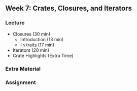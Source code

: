 ## Week 7: Crates, Closures, and Iterators

### Lecture
- Closures (30 min)
    - Introduction (13 min)
    - `Fn` traits (17 min)
- Iterators (20 min)
- Crate Highlights (Extra Time)

### Extra Material


### Assignment
